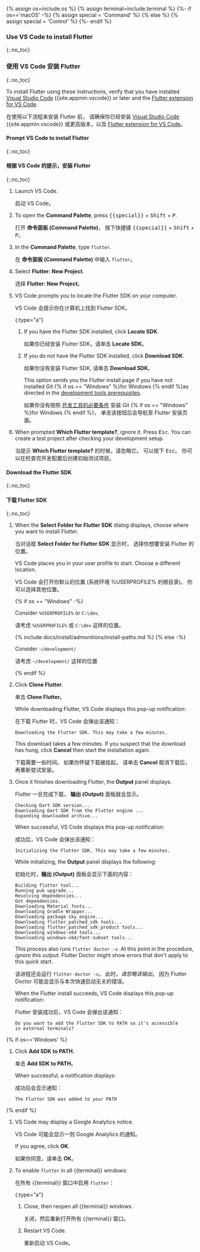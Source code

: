 {% assign os=include.os %}
{% assign terminal=include.terminal %}
{%- if os=='macOS' -%}
{% assign special = 'Command' %}
{% else %}
{% assign special = 'Control' %}
{%- endif %}

### Use VS Code to install Flutter
{:.no_toc}

### 使用 VS Code 安装 Flutter
{:.no_toc}

To install Flutter using these instructions, verify that
you have installed [Visual Studio Code][]
{{site.appmin.vscode}} or later and the [Flutter extension for VS Code][].

在使用以下流程来安装 Flutter 前，
请确保你已经安装 [Visual Studio Code][] {{site.appmin.vscode}} 
或更高版本，以及 [Flutter extension for VS Code][]。

#### Prompt VS Code to install Flutter
{:.no_toc}

#### 根据 VS Code 的提示，安装 Flutter
{:.no_toc}

1. Launch VS Code.

   启动 VS Code。

1. To open the **Command Palette**,
   press <kbd>{{special}}</kbd> + <kbd>Shift</kbd> + <kbd>P</kbd>.

   打开 **命令面板 (Command Palette)**，
   按下快捷键 <kbd>{{special}}</kbd> + <kbd>Shift</kbd> + <kbd>P</kbd>。

1. In the **Command Palette**, type `flutter`.

   在 **命令面板 (Command Palette)** 中输入 `flutter`。

1. Select **Flutter: New Project**.

   选择 **Flutter: New Project**。

1. VS Code prompts you to locate the Flutter SDK on your computer.

   VS Code 会提示你在计算机上找到 Flutter SDK。

   {:type="a"}
   1. If you have the Flutter SDK installed, click **Locate SDK**.

      如果你已经安装 Flutter SDK，请单击 **Locate SDK**。

   1. If you do not have the Flutter SDK installed,
      click **Download SDK**.

      如果你没有安装 Flutter SDK, 请单击 **Download SDK**。

      This option sends you the Flutter install page if you have not
      installed Git {% if os == "Windows" %}for Windows {% endif %}as directed in
      the [development tools prerequisites][].

      如果你没有按照 [开发工具的必要条件][development tools prerequisites] 
      安装 Git {% if os == "Windows" %}for Windows {% endif %}，
      单击该按钮后会导航至 Flutter 安装页面。

1. When prompted **Which Flutter template?**, ignore it.
   Press <kbd>Esc</kbd>.
   You can create a test project after checking your development setup.

   当提示 **Which Flutter template?** 的时候，请忽略它。
   可以按下 <kbd>Esc</kbd>。
   你可以在检查完开发配置后创建初始测试项目。

#### Download the Flutter SDK
{:.no_toc}

#### 下载 Flutter SDK
{:.no_toc}

1. When the **Select Folder for Flutter SDK** dialog displays,
   choose where you want to install Flutter.

   当对话框 **Select Folder for Flutter SDK** 显示时，
   选择你想要安装 Flutter 的位置。

   VS Code places you in your user profile to start.
   Choose a different location.

   VS Code 会打开你默认的位置 (系统环境 %USERPROFILE% 的根目录)。
   你可以选择其他位置。

   {% if os == "Windows" -%}

   Consider `%USERPROFILE%` or `C:\dev`.

   请考虑 `%USERPROFILE%` 或 `C:\dev` 这样的位置。

   {% include docs/install/admonitions/install-paths.md %}
   {% else -%}

   Consider `~/development/`

   请考虑 `~/development/` 这样的位置

   {% endif %}

1. Click **Clone Flutter**.

   单击 **Clone Flutter**。

   While downloading Flutter, VS Code displays this pop-up notification:

   在下载 Flutter 时，VS Code 会弹出该通知：

   ```terminal
   Downloading the Flutter SDK. This may take a few minutes.
   ```

   This download takes a few minutes.
   If you suspect that the download has hung, click **Cancel** then
   start the installation again.

   下载需要一些时间。
   如果你怀疑下载被挂起，
   请单击 **Cancel** 取消下载后，
   再重新尝试安装。

1. Once it finishes downloading Flutter, the **Output** panel displays.

   Flutter 一旦完成下载，
   **输出 (Output)** 面板就会显示。

   ```terminal
   Checking Dart SDK version...
   Downloading Dart SDK from the Flutter engine ...
   Expanding downloaded archive...
   ```

   When successful, VS Code displays this pop-up notification:

   成功后，VS Code 会弹出该通知：

   ```terminal
   Initializing the Flutter SDK. This may take a few minutes.
   ```

   While initializing, the **Output** panel displays the following:

   初始化时，**输出 (Output)** 面板会显示下面的内容：

   ```terminal
   Building flutter tool...
   Running pub upgrade...
   Resolving dependencies...
   Got dependencies.
   Downloading Material fonts...
   Downloading Gradle Wrapper...
   Downloading package sky_engine...
   Downloading flutter_patched_sdk tools...
   Downloading flutter_patched_sdk_product tools...
   Downloading windows-x64 tools...
   Downloading windows-x64/font-subset tools...
   ```

   This process also runs `flutter doctor -v`.
   At this point in the procedure, _ignore this output._
   Flutter Doctor might show errors that don't apply to this quick start.

   该进程还会运行 `flutter doctor -v`。
   此时，*请忽略该输出*。
   因为 Flutter Doctor 可能会显示与本次快速启动无关的错误。

   When the Flutter install succeeds, VS Code displays this pop-up notification:

   Flutter 安装成功后，VS Code 会弹出该通知：

   ```terminal
   Do you want to add the Flutter SDK to PATH so it's accessible
   in external terminals?
   ```

{% if os=='Windows' %}

1. Click **Add SDK to PATH**.

   单击 **Add SDK to PATH**。

   When successful, a notification displays:

   成功后会显示通知：

   ```terminal
   The Flutter SDK was added to your PATH
   ```

{% endif %}

1. VS Code may display a Google Analytics notice.

   VS Code 可能会显示一则 Google Analytics 的通知。

   If you agree, click **OK**.

   如果你同意，请单击 **OK**。

1. To enable `flutter` in all {{terminal}} windows:

   在所有 {{terminal}} 窗口中启用 `flutter`：

   {:type="a"}
   1. Close, then reopen all {{terminal}} windows.

      关闭，然后重新打开所有 {{terminal}} 窗口。

   1. Restart VS Code.

      重新启动 VS Code。

[development tools prerequisites]: #development-tools
[Visual Studio Code]: https://code.visualstudio.com/docs/setup/mac
[Flutter extension for VS Code]: https://marketplace.visualstudio.com/items?itemName=Dart-Code.flutter
